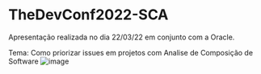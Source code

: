 # TheDevConf2022-SCA
Apresentação realizada no dia 22/03/22 em conjunto com a Oracle.

Tema: Como priorizar issues em projetos com Analise de Composição de Software
![image](https://user-images.githubusercontent.com/46326549/159286164-3d42700d-d5d3-44e4-9b76-05487ed7a464.png)

